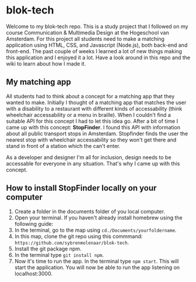 # blok-tech
Welcome to my blok-tech repo. This is a study project that I followed on my course Communication & Multimedia Design at the Hogeschool van Amsterdam.
For this project all students need to make a matching application using HTML, CSS, and Javascript (Node.js), both back-end and front-end. The past couple of weeks I learned a lot of new things making this application and I enjoyed it a lot. Have a look around in this repo and the wiki to learn about how I made it.

## My matching app
All students had to think about a concept for a matching app that they wanted to make. Initially I thought of a matching app that matches the user with a disability to a restaurant with different kinds of accessability (think wheelchair accessability or a menu in braille). When I couldn't find a suitable API for this concept I had to let this idea go. After a bit of time I came up with this concept: **StopFinder**. I found this API with information about all public transport stops in Amsterdam. Stopfinder finds the user the nearest stop with wheelchair accessability so they won't get there and stand in front of a station which the can't enter. 

As a developer and designer I'm all for inclusion, design needs to be accessable for everyone in any situation. That's why I came up with this concept. 

## How to install StopFinder locally on your computer

1. Create a folder in the documents folder of you local computer.
2. Open your terminal. If you haven't already install homebrew using the following guide: 
3. In the terminal, go to the map using `cd./Documents/yourfoldername`. 
4. In this map, clone the git repo using this commmand: `https://github.com/sybrenmolenaar/blok-tech`.
5. Install the git package npm. 
6. In the terminal type `git install npm`.
7. Now it's time to run the app. In the terminal type `npm start`. This will start the application. You will now be able to run the app listening on localhost:3000.
